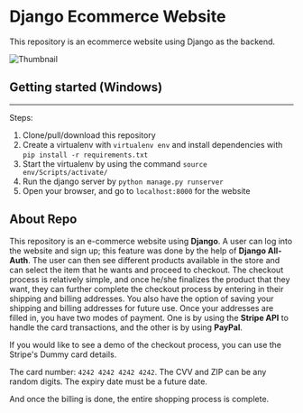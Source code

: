 # Django Ecommerce Website

This repository is an ecommerce website using Django as the backend. 

![Thumbnail](https://github.com/roshanthomas-tamuq/django-ecommerce-website/blob/master/thumbnail.png)

## Getting started (Windows)
<hr>
Steps:

1. Clone/pull/download this repository
2. Create a virtualenv with `virtualenv env` and install dependencies with `pip install -r requirements.txt`
3. Start the virtualenv by using the command `source env/Scripts/activate/`  
4. Run the django server by `python manage.py runserver`
5. Open your browser, and go to `localhost:8000` for the website 

## About Repo

This repository is an e-commerce website using __Django__. A user can log into the website and sign up; this feature was done by the help of __Django All-Auth__. The user can then see different products available in the store and can select the item that he wants and proceed to checkout. 
The checkout process is relatively simple, and once he/she finalizes the product that they want, they can further complete the checkout process by entering in their shipping and billing addresses. You also have the option of saving your shipping and billing addresses for future use. 
Once your addresses are filled in, you have two modes of payment. One is by using the __Stripe API__ to handle the card transactions, and the other is by using __PayPal__. 

If you would like to see a demo of the checkout process, you can use the Stripe's Dummy card details. 

The card number: `4242 4242 4242 4242`.
The CVV and ZIP can be any random digits. The expiry date must be a future date.

And once the billing is done, the entire shopping process is complete. 
